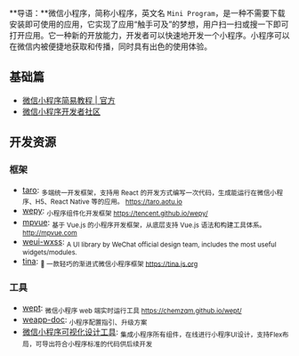 **导语：**微信小程序，简称小程序，英文名 `Mini Program`，是一种不需要下载安装即可使用的应用，它实现了应用“触手可及”的梦想，用户扫一扫或搜一下即可打开应用。它一种新的开放能力，开发者可以快速地开发一个小程序。小程序可以在微信内被便捷地获取和传播，同时具有出色的使用体验。

## 基础篇

- [微信小程序简易教程 | 官方](https://developers.weixin.qq.com/miniprogram/dev/index.html)
- [微信小程序开发者社区](https://developers.weixin.qq.com/)

## 开发资源

### 框架

- [taro](https://github.com/NervJS/taro): <sub>多端统一开发框架，支持用 React 的开发方式编写一次代码，生成能运行在微信小程序、H5、React Native 等的应用。 https://taro.aotu.io</sub>
- [wepy](https://github.com/Tencent/wepy): <sub>小程序组件化开发框架 https://tencent.github.io/wepy/</sub>
- [mpvue](https://github.com/Meituan-Dianping/mpvue): <sub>基于 Vue.js 的小程序开发框架，从底层支持 Vue.js 语法和构建工具体系。 http://mpvue.com</sub>
- [weui-wxss](https://github.com/Tencent/weui-wxss): <sub>A UI library by WeChat official design team, includes the most useful widgets/modules.</sub>
- [tina](https://github.com/tinajs/tina): <sub>💃 一款轻巧的渐进式微信小程序框架 https://tina.js.org</sub>

### 工具

- [wept](https://github.com/chemzqm/wept): <sub>微信小程序 web 端实时运行工具 https://chemzqm.github.io/wept/</sub>
- [weapp-doc](https://github.com/tencentyun/weapp-doc): <sub>小程序配置指引、升级方案</sub>
- [微信小程序可视化设计工具](http://www.coolsite360.com/wxapp/): <sub>集成小程序所有组件，在线进行小程序UI设计，支持Flex布局，可导出符合小程序标准的代码供后续开发</sub>
